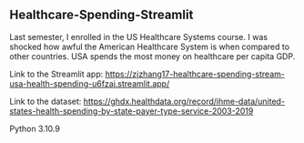 ## Healthcare-Spending-Streamlit

Last semester, I enrolled in the US Healthcare Systems course. I was shocked how awful the American Healthcare System is when compared to other countries. USA spends the most money on healthcare per capita GDP.

Link to the Streamlit app: https://zjzhang17-healthcare-spending-stream-usa-health-spending-u6fzaj.streamlit.app/

Link to the dataset: https://ghdx.healthdata.org/record/ihme-data/united-states-health-spending-by-state-payer-type-service-2003-2019




Python 3.10.9
